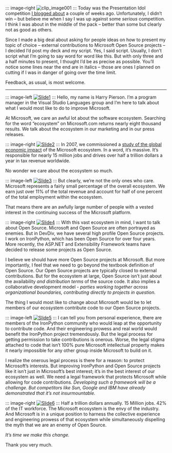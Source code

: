 ::: image-right
![clip\_image001](http://hawkblogstorage.blob.core.windows.net/blog-content/20090518-microsoft-and-open-source/presentationIdol.png) 
:::
Today was the Presentation Idol competition [I blogged
about](http://devhawk.net/2009/05/18/microsoft-and-open-source/) a
couple of weeks ago. Unfortunately, I didn’t win – but believe me when I
say I was up against some *serious* competition. I think I was about in
the middle of the pack – better than some but clearly not as good as
others.

Since I made a big deal about asking for people ideas on how to present
my topic of choice – external contributions to Microsoft Open Source
projects – I decided I’d post my deck and my script. Yes, I said script.
Usually, I don’t script what I’m going to say word for word like this.
But with only three and a half minutes to present, I thought I’d be as
precise as possible. You’ll notice some lines near the end are in
italics – those are ones I planned on cutting if I was in danger of
going over the time limit.

Feedback, as usual, is most welcome.

------------------------------------------------------------------------

::: image-left
[![Slide1](http://hawkblogstorage.blob.core.windows.net/blog-content/20090518-microsoft-and-open-source/Slide1_thumb.png "Slide1")](http://hawkblogstorage.blob.core.windows.net/blog-content/20090518-microsoft-and-open-source/Slide1.png)
:::
Hello, my name is Harry Pierson. I’m a program manager in the Visual
Studio Languages group and I’m here to talk about what I would most like
to do to improve Microsoft.

At Microsoft, we care an awful lot about the software ecosystem.
Searching for the word “ecosystem” on Microsoft.com returns nearly eight
thousand results. We talk about the ecosystem in our marketing and in
our press releases.

::: image-right
[![Slide2](http://hawkblogstorage.blob.core.windows.net/blog-content/20090518-microsoft-and-open-source/Slide2_thumb.png "Slide2")](http://hawkblogstorage.blob.core.windows.net/blog-content/20090518-microsoft-and-open-source/Slide2.png)
:::
In 2007, we commissioned a [study of the global economic
impact](http://www.microsoft.com/about/corporatecitizenship/citizenship/economicimpact)
of the Microsoft ecosystem. In a word, it’s massive. It’s responsible
for nearly 15 million jobs and drives over half a trillion dollars a
year in tax revenue worldwide.

No wonder we care about the ecosystem so much.

::: image-left
[![Slide3](http://hawkblogstorage.blob.core.windows.net/blog-content/20090518-microsoft-and-open-source/Slide3_thumb.png "Slide3")](http://hawkblogstorage.blob.core.windows.net/blog-content/20090518-microsoft-and-open-source/Slide3.png)
:::
But clearly, we’re not the only ones who care. Microsoft represents a
fairly small percentage of the overall ecosystem. We earn just over 11%
of the total revenue and account for half of one percent of the total
employment within the ecosystem.

That means there are an awfully large number of people with a vested
interest in the continuing success of the Microsoft platform.

::: image-right
[![Slide4](http://hawkblogstorage.blob.core.windows.net/blog-content/20090518-microsoft-and-open-source/Slide4_thumb.png "Slide4")](http://hawkblogstorage.blob.core.windows.net/blog-content/20090518-microsoft-and-open-source/Slide4.png)
:::
With this vast ecosystem in mind, I want to talk about Open Source.
Microsoft and Open Source are often portrayed as enemies. But in DevDiv,
we have several high profile Open Source projects. I work on IronPython,
which has been Open Source for over four years. More recently, the
ASP.NET and Extensibility Framework teams have decided to release some
projects as Open Source.

I believe we should have more Open Source projects at Microsoft. But
more importantly, I feel that we need to go beyond the textbook
definition of Open Source. Our Open Source projects are typically closed
to external contributions. But for the ecosystem at large, Open Source
isn’t just about the availability *and distribution terms* of the source
code. It also implies a collaborative development model *- parties
working together across organizational boundaries, contributing directly
to projects in question.*

The thing I would most like to change about Microsoft would be to let
members of our ecosystem contribute code to our Open Source projects.

::: image-left
[![Slide5](http://hawkblogstorage.blob.core.windows.net/blog-content/20090518-microsoft-and-open-source/Slide5_thumb.png "Slide5")](http://hawkblogstorage.blob.core.windows.net/blog-content/20090518-microsoft-and-open-source/Slide5.png)
:::
I can tell you from personal experience, there are members of the
IronPython community who would leap at the opportunity to contribute
code. And their engineering prowess and real world would benefit the
IronPython project tremendously. But the legal process for getting
permission to take contributions is onerous. Worse, the legal stigma
attached to code that isn’t 100% pure Microsoft intellectual property
makes it nearly impossible for any other group inside Microsoft to build
on it.

I realize the onerous legal process is there for a reason: to protect
Microsoft’s interests. But improving IronPython and Open Source projects
like it isn’t just in Microsoft’s best interest; it’s in the best
interest of our ecosystem as well. We need a legal framework that
protects Microsoft while allowing for code contributions. *Developing
such a framework will be a challenge. But competitors like Sun, Google
and IBM have already demonstrated that it’s not insurmountable.*

::: image-right
[![Slide6](http://hawkblogstorage.blob.core.windows.net/blog-content/20090518-microsoft-and-open-source/Slide6_thumb.png "Slide6")](http://hawkblogstorage.blob.core.windows.net/blog-content/20090518-microsoft-and-open-source/Slide6.png)
:::
Half a trillion dollars annually. 15 Million jobs. 42% of the IT
workforce. The Microsoft ecosystem is the envy of the industry. And
Microsoft is in a unique position to harness the collective experience
and engineering prowess of that ecosystem while simultaneously
dispelling the myth that we are an enemy of Open Source.

*It’s time we make this change.*

Thank you very much.